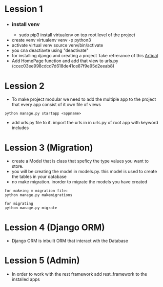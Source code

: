 # Lession 1
- ### install venv
    - sudo pip3 install virtualenv on top root level of the project 
- create venv virtualenv venv -p python3
-  activate virtual venv source venv/bin/activate
- you cna deactiavte using "deactivate"
- for installing django and creating a project Take refrerance of this [Artical](https://medium.com/@diwassharma/starting-a-python-django-project-on-mac-os-x-c089165cf010)
- Add HomePage function and add that view to urls.py (ccec03ee998cdcd7d618de41ce87f9e95d2eeab8)

# Lession 2
- To make project modular we need to add the multiple app to the project that every app consist of it own file of views 
```
python manage.py startapp <appname>
```
- add urls.py file to it. import the urls in in urls.py of root app with keyword includes

# Lession 3 (Migration)
- create a Model that is class that speficy the type values you want to store.
- you will be creating the model in models.py. this model is used to create the tables in your database
- no make migration. inorder to migrate the models you have created 

```
for makeing m migration file:
python manage.py makemigrations

for migrating 
python manage.py migrate

```

# Lession 4 (Django ORM)
- Django ORM is inbuilt ORM that interact wth the Database 

# Lession 5 (Admin)
- In order to work with the rest framework add rest_framework to the installed apps


